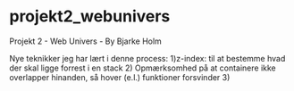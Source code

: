 # projekt2_webunivers

Projekt 2 - Web Univers - By Bjarke Holm

Nye teknikker jeg har lært i denne process:
1)z-index: til at bestemme hvad der skal ligge forrest i en stack 2) Opmærksomhed på at containere ikke overlapper hinanden, så hover (e.l.) funktioner forsvinder 3)
